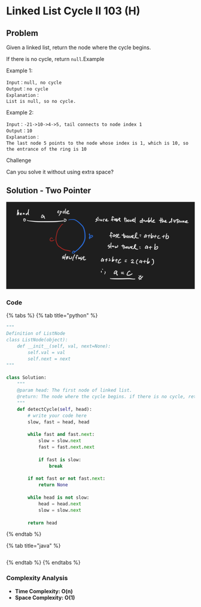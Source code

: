 # Linked List Cycle II 103 \(H\)

## Problem

Given a linked list, return the node where the cycle begins.

If there is no cycle, return `null`.Example

Example 1:

```text
Input：null, no cycle
Output：no cycle
Explanation：
List is null, so no cycle.
```

Example 2:

```text
Input：-21->10->4->5, tail connects to node index 1
Output：10
Explanation：
The last node 5 points to the node whose index is 1, which is 10, so the entrance of the ring is 10
```

Challenge

Can you solve it without using extra space?

## Solution - Two Pointer 

![](../../../.gitbook/assets/screen-shot-2021-04-24-at-5.31.06-pm.png)

### Code

{% tabs %}
{% tab title="python" %}
```python
"""
Definition of ListNode
class ListNode(object):
    def __init__(self, val, next=None):
        self.val = val
        self.next = next
"""

class Solution:
    """
    @param head: The first node of linked list.
    @return: The node where the cycle begins. if there is no cycle, return null
    """
    def detectCycle(self, head):
        # write your code here
        slow, fast = head, head

        while fast and fast.next:
            slow = slow.next
            fast = fast.next.next

            if fast is slow:
                break
        
        if not fast or not fast.next:
            return None
        
        while head is not slow:
            head = head.next
            slow = slow.next
        
        return head
```
{% endtab %}

{% tab title="java" %}
```

```
{% endtab %}
{% endtabs %}

### Complexity Analysis

* **Time Complexity: O\(n\)**
* **Space Complexity: O\(1\)**

